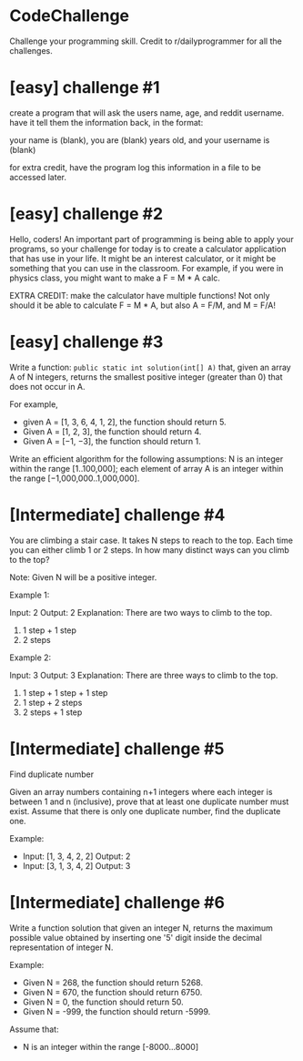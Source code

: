 # CodeChallenge
Challenge your programming skill. Credit to r/dailyprogrammer for all the challenges.

[easy] challenge #1
====================
create a program that will ask the users name, age, and reddit username. have it tell them the information back, in the format:

your name is (blank), you are (blank) years old, and your username is (blank)

for extra credit, have the program log this information in a file to be accessed later.

[easy] challenge #2
====================
Hello, coders! An important part of programming is being able to apply your programs, so your challenge for today is to create a calculator application that has use in your life. It might be an interest calculator, or it might be something that you can use in the classroom. For example, if you were in physics class, you might want to make a F = M * A calc.

EXTRA CREDIT: make the calculator have multiple functions! Not only should it be able to calculate F = M * A, but also A = F/M, and M = F/A!

[easy] challenge #3
====================
Write a function:
`public static int solution(int[] A)`
that, given an array A of N integers, returns the smallest positive integer (greater than 0) that does not occur in A.

For example, 

- given A = [1, 3, 6, 4, 1, 2], the function should return 5.
- Given A = [1, 2, 3], the function should return 4.
- Given A = [−1, −3], the function should return 1.

Write an efficient algorithm for the following assumptions:
N is an integer within the range [1..100,000];
each element of array A is an integer within the range [−1,000,000..1,000,000].

[Intermediate] challenge #4
============================
You are climbing a stair case. It takes N steps to reach to the top.
Each time you can either climb 1 or 2 steps. In how many distinct ways can you climb to the top?

Note: Given N will be a positive integer.

Example 1:

Input: 2
Output: 2
Explanation: There are two ways to climb to the top.
1. 1 step + 1 step
2. 2 steps

Example 2:

Input: 3
Output: 3
Explanation: There are three ways to climb to the top.
1. 1 step + 1 step + 1 step
2. 1 step + 2 steps
3. 2 steps + 1 step


[Intermediate] challenge #5
============================
Find duplicate number

Given an array numbers containing n+1 integers where each integer is between 1 and n (inclusive), prove that at least one duplicate number must exist. Assume that there is only one duplicate number, find the duplicate one.

Example:
- Input: [1, 3, 4, 2, 2]
Output: 2
- Input: [3, 1, 3, 4, 2]
Output: 3

[Intermediate] challenge #6
============================
Write a function solution that given an integer N, returns the maximum possible value obtained by inserting one '5' digit inside the decimal representation of integer N.

Example:
- Given N = 268, the function should return 5268.
- Given N = 670, the function should return 6750.
- Given N = 0, the function should return 50.
- Given N = -999, the function should return -5999.

Assume that:
- N is an integer within the range [-8000...8000]
